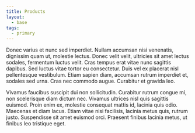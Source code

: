 ```yaml
---
title: Products
layout:
  - base
tags:
  - primary
---
```

Donec varius et nunc sed imperdiet. Nullam accumsan nisi venenatis, dignissim quam ut, molestie lectus. Donec velit velit, ultricies sit amet lectus sodales, fermentum luctus velit. Cras tempus erat vitae nunc sagittis dapibus. Sed luctus vitae tortor eu consectetur. Duis vel ex placerat nisl pellentesque vestibulum. Etiam sapien diam, accumsan rutrum imperdiet et, sodales sed urna. Cras nec commodo augue. Curabitur et gravida leo.

Vivamus faucibus suscipit dui non sollicitudin. Curabitur rutrum congue mi, non scelerisque diam dictum nec. Vivamus ultrices nisl quis sagittis euismod. Proin enim ex, molestie consequat mattis id, lacinia quis odio. Maecenas et diam lacus. Etiam vitae nisi facilisis, lacinia metus quis, rutrum justo. Suspendisse sit amet euismod orci. Praesent finibus lacinia metus, ut finibus leo tristique eget.